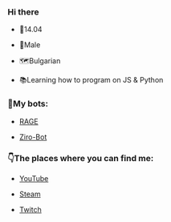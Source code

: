 ### Hi there 

-  🎂14.04

-  👨Male

-  🗺Bulgarian

-  📚Learning how to program on JS & Python


### 🤖My bots: 
- [ RAGE](https://discord.com/oauth2/authorize?client_id=706120306082971699&permissions=2146958847&scope=bot)

- [ Ziro-Bot](https://discord.com/oauth2/authorize?client_id=752242570532225064&permissions=8&scope=bot)


### 👇The places where you can find me:

- [YouTube](https://www.youtube.com/channel/UCNhqSNZfgyt7XNm8bz9zxjg) 

- [Steam](https://steamcommunity.com/id/Sxlarz/)

- [Twitch](https://twitch.tv/sxlarz__)
